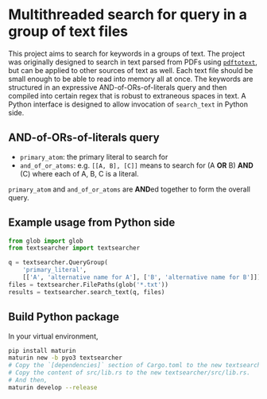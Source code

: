 # Multithreaded search for query in a group of text files

This project aims to search for keywords in a groups of text.
The project was originally designed to search in text parsed from PDFs using [`pdftotext`](https://www.xpdfreader.com/pdftotext-man.html), but can be applied to other sources of text as well.
Each text file should be small enough to be able to read into memory all at once.
The keywords are structured in an expressive AND-of-ORs-of-literals query and then compiled into certain regex that is robust to extraneous spaces in text.
A Python interface is designed to allow invocation of `search_text` in Python side.

## AND-of-ORs-of-literals query

- `primary_atom`: the primary literal to search for
- `and_of_or_atoms`: e.g. `[[A, B], [C]]` means to search for (A **OR** B) **AND** (C) where each of A, B, C is a literal.

`primary_atom` and `and_of_or_atoms` are **AND**ed together to form the overall query.

## Example usage from Python side

```python
from glob import glob
from textsearcher import textsearcher

q = textsearcher.QueryGroup(
    'primary_literal',
    [['A', 'alternative name for A'], ['B', 'alternative name for B']])
files = textsearcher.FilePaths(glob('*.txt'))
results = textsearcher.search_text(q, files)
```

## Build Python package

In your virtual environment,

```bash
pip install maturin
maturin new -b pyo3 textsearcher
# Copy the `[dependencies]` section of Cargo.toml to the new textsearcher/Cargo.toml.
# Copy the content of src/lib.rs to the new textsearcher/src/lib.rs.
# And then,
maturin develop --release
```
